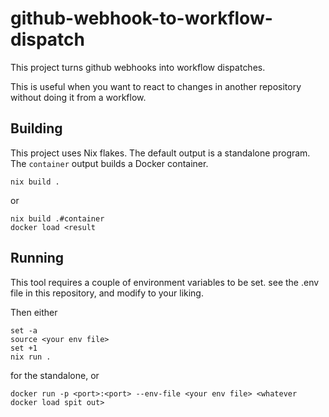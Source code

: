 # github-webhook-to-workflow-dispatch
This project turns github webhooks into workflow dispatches.

This is useful when you want to react to changes in another repository
without doing it from a workflow.

## Building
This project uses Nix flakes. The default output is a standalone
program. The `container` output builds a Docker container.

```
nix build .
```
or
```
nix build .#container
docker load <result
```

## Running
This tool requires a couple of environment variables to be set. see
the .env file in this repository, and modify to your liking.

Then either
```
set -a
source <your env file>
set +1
nix run .
```
for the standalone, or
```
docker run -p <port>:<port> --env-file <your env file> <whatever docker load spit out>
```
